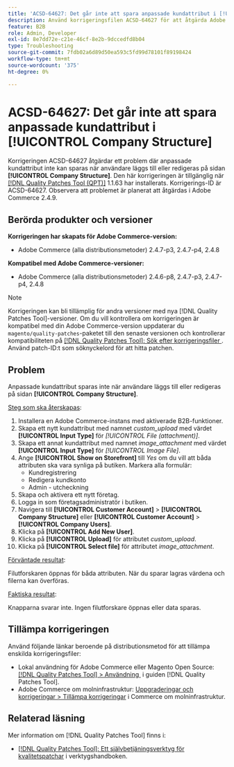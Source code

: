 ```yaml
---
title: 'ACSD-64627: Det går inte att spara anpassade kundattribut i [!UICONTROL Company Structure]'
description: Använd korrigeringsfilen ACSD-64627 för att åtgärda Adobe Commerce-problemet där anpassade kundattribut inte kan sparas när användare läggs till eller redigeras i [!UICONTROL Company Structure].
feature: B2B
role: Admin, Developer
exl-id: 8e7dd72e-c21e-46cf-8e2b-9dccedfd8b04
type: Troubleshooting
source-git-commit: 7fdb02a6d89d50ea593c5fd99d78101f89198424
workflow-type: tm+mt
source-wordcount: '375'
ht-degree: 0%

---
```


# ACSD-64627: Det går inte att spara anpassade kundattribut i [!UICONTROL Company Structure]

Korrigeringen ACSD-64627 åtgärdar ett problem där anpassade kundattribut inte kan sparas när användare läggs till eller redigeras på sidan **[!UICONTROL Company Structure]**. Den här korrigeringen är tillgänglig när [[!DNL Quality Patches Tool (QPT)]](/help/tools/quality-patches-tool/quality-patches-tool-to-self-serve-quality-patches.md) 1.1.63 har installerats. Korrigerings-ID är ACSD-64627. Observera att problemet är planerat att åtgärdas i Adobe Commerce 2.4.9.

## Berörda produkter och versioner

**Korrigeringen har skapats för Adobe Commerce-version:**

* Adobe Commerce (alla distributionsmetoder) 2.4.7-p3, 2.4.7-p4, 2.4.8

**Kompatibel med Adobe Commerce-versioner:**

* Adobe Commerce (alla distributionsmetoder) 2.4.6-p8, 2.4.7-p3, 2.4.7-p4, 2.4.8

>[!NOTE]
>
>Korrigeringen kan bli tillämplig för andra versioner med nya [!DNL Quality Patches Tool]-versioner. Om du vill kontrollera om korrigeringen är kompatibel med din Adobe Commerce-version uppdaterar du `magento/quality-patches`-paketet till den senaste versionen och kontrollerar kompatibiliteten på [[!DNL Quality Patches Tool]: Sök efter korrigeringsfiler &#x200B;](https://experienceleague.adobe.com/tools/commerce-quality-patches/index.html?lang=sv-SE). Använd patch-ID:t som söknyckelord för att hitta patchen.

## Problem

Anpassade kundattribut sparas inte när användare läggs till eller redigeras på sidan **[!UICONTROL Company Structure]**.

<u>Steg som ska återskapas</u>:

1. Installera en Adobe Commerce-instans med aktiverade B2B-funktioner.
1. Skapa ett nytt kundattribut med namnet *custom_upload* med värdet **[!UICONTROL Input Type]** för *[!UICONTROL File (attachment)]*.
1. Skapa ett annat kundattribut med namnet *image_attachment* med värdet **[!UICONTROL Input Type]** för *[!UICONTROL Image File]*.
1. Ange **[!UICONTROL Show on Storefront]** till *Yes* om du vill att båda attributen ska vara synliga på butiken. Markera alla formulär:
   * Kundregistrering
   * Redigera kundkonto
   * Admin - utcheckning
1. Skapa och aktivera ett nytt företag.
1. Logga in som företagsadministratör i butiken.
1. Navigera till **[!UICONTROL Customer Account]** > **[!UICONTROL Company Structure]** eller **[!UICONTROL Customer Account]** > **[!UICONTROL Company Users]**.
1. Klicka på **[!UICONTROL Add New User]**.
1. Klicka på **[!UICONTROL Upload]** för attributet *custom_upload*.
1. Klicka på **[!UICONTROL Select file]** för attributet *image_attachment*.

<u>Förväntade resultat</u>:

Filutforskaren öppnas för båda attributen. När du sparar lagras värdena och filerna kan överföras.

<u>Faktiska resultat</u>:

Knapparna svarar inte. Ingen filutforskare öppnas eller data sparas.

## Tillämpa korrigeringen

Använd följande länkar beroende på distributionsmetod för att tillämpa enskilda korrigeringsfiler:

* Lokal användning för Adobe Commerce eller Magento Open Source: [[!DNL Quality Patches Tool] > Användning &#x200B;](/help/tools/quality-patches-tool/usage.md) i guiden [!DNL Quality Patches Tool].
* Adobe Commerce om molninfrastruktur: [Uppgraderingar och korrigeringar > Tillämpa korrigeringar](https://experienceleague.adobe.com/docs/commerce-cloud-service/user-guide/develop/upgrade/apply-patches.html?lang=sv-SE) i Commerce om molninfrastruktur.

## Relaterad läsning

Mer information om [!DNL Quality Patches Tool] finns i:

* [[!DNL Quality Patches Tool]: Ett självbetjäningsverktyg för kvalitetspatchar](/help/tools/quality-patches-tool/quality-patches-tool-to-self-serve-quality-patches.md) i verktygshandboken.
